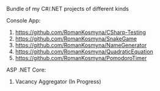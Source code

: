 Bundle of my C#/.NET projects of different kinds

Console App:
1) https://github.com/RomanKosmyna/CSharp-Testing
2) https://github.com/RomanKosmyna/SnakeGame
3) https://github.com/RomanKosmyna/NameGenerator
4) https://github.com/RomanKosmyna/QuadraticEquation
5) https://github.com/RomanKosmyna/PomodoroTimer

ASP .NET Core:
1) Vacancy Aggregator (In Progress)
